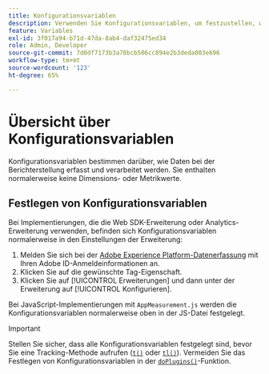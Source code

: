 ```yaml
---
title: Konfigurationsvariablen
description: Verwenden Sie Konfigurationsvariablen, um festzustellen, wie Daten erfasst werden.
feature: Variables
exl-id: 3f017a94-b71d-47da-8ab4-daf32475ed34
role: Admin, Developer
source-git-commit: 7d8df7173b3a78bcb506cc894e2b3deda003e696
workflow-type: tm+mt
source-wordcount: '123'
ht-degree: 65%

---
```


# Übersicht über Konfigurationsvariablen

Konfigurationsvariablen bestimmen darüber, wie Daten bei der Berichterstellung erfasst und verarbeitet werden. Sie enthalten normalerweise keine Dimensions- oder Metrikwerte.

## Festlegen von Konfigurationsvariablen

Bei Implementierungen, die die Web SDK-Erweiterung oder Analytics-Erweiterung verwenden, befinden sich Konfigurationsvariablen normalerweise in den Einstellungen der Erweiterung:

1. Melden Sie sich bei der [Adobe Experience Platform-Datenerfassung](https://experience.adobe.com/data-collection) mit Ihren Adobe ID-Anmeldeinformationen an.
1. Klicken Sie auf die gewünschte Tag-Eigenschaft.
1. Klicken Sie auf [!UICONTROL Erweiterungen] und dann unter der Erweiterung auf [!UICONTROL Konfigurieren].

Bei JavaScript-Implementierungen mit `AppMeasurement.js` werden die Konfigurationsvariablen normalerweise oben in der JS-Datei festgelegt.

>[!IMPORTANT]
>
>Stellen Sie sicher, dass alle Konfigurationsvariablen festgelegt sind, bevor Sie eine Tracking-Methode aufrufen ([`t()`](../functions/t-method.md) oder [`tl()`](../functions/tl-method.md)). Vermeiden Sie das Festlegen von Konfigurationsvariablen in der [`doPlugins()`](../functions/doplugins.md)-Funktion.

